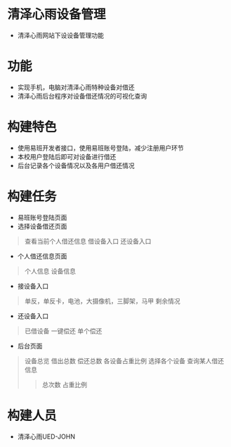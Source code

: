# 清泽心雨设备管理
* 清泽心雨网站下设设备管理功能
# 功能
* 实现手机，电脑对清泽心雨特种设备对借还
* 清泽心雨后台程序对设备借还情况的可视化查询
# 构建特色
* 使用易班开发者接口，使用易班账号登陆，减少注册用户环节
* 本校用户登陆后即可对设备进行借还
* 后台记录各个设备情况以及各用户借还情况
# 构建任务
* 易班账号登陆页面
* 选择设备借还页面
 > 查看当前个人借还信息
 > 借设备入口
 > 还设备入口
* 个人借还信息页面
 > 个人信息
 > 设备信息
* 接设备入口
 > 单反，单反卡，电池，大摄像机，三脚架，马甲
 > 剩余情况
* 还设备入口
 > 已借设备
 > 一键偿还
 > 单个偿还


* 后台页面
 >设备总览
 >借出总数
 >偿还总数
 >各设备占重比例
 >选择各个设备
 >查询某人借还信息
  >>总次数
  >>占重比例

# 构建人员
* 清泽心雨UED-JOHN